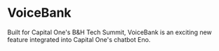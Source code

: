 # VoiceBank
Built for Capital One's B&amp;H Tech Summit, VoiceBank is an exciting new feature integrated into Capital One's chatbot Eno.
